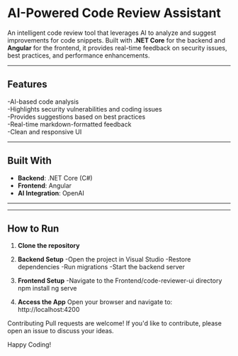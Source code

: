 # AI-Powered Code Review Assistant  
An intelligent code review tool that leverages AI to analyze and suggest improvements for code snippets. Built with **.NET Core** for the backend and **Angular** for the frontend, it provides real-time feedback on security issues, best practices, and performance enhancements.

---

## Features  
-AI-based code analysis  
-Highlights security vulnerabilities and coding issues  
-Provides suggestions based on best practices  
-Real-time markdown-formatted feedback  
-Clean and responsive UI  

---

##  Built With  
- **Backend**: .NET Core (C#)  
- **Frontend**: Angular  
- **AI Integration**: OpenAI  

---



---

##  How to Run  
1. **Clone the repository**  

2. **Backend Setup**
-Open the project in Visual Studio
-Restore dependencies
-Run migrations
-Start the backend server

3. **Frontend Setup**
-Navigate to the Frontend/code-reviewer-ui directory
    npm install
    ng serve

4. **Access the App**
Open your browser and navigate to:
http://localhost:4200


Contributing
Pull requests are welcome! If you'd like to contribute, please open an issue to discuss your ideas.


Happy Coding!
